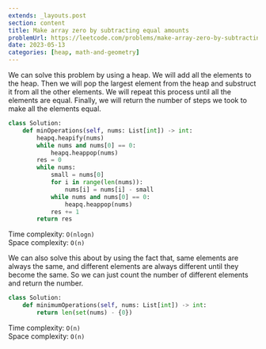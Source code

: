 ```yaml
---
extends: _layouts.post
section: content
title: Make array zero by subtracting equal amounts
problemUrl: https://leetcode.com/problems/make-array-zero-by-subtracting-equal-amounts/
date: 2023-05-13
categories: [heap, math-and-geometry]
---
```


We can solve this problem by using a heap. We will add all the elements to the heap. Then we will pop the largest element from the heap and substruct it from all the other elements. We will repeat this process until all the elements are equal. Finally, we will return the number of steps we took to make all the elements equal.

```python
class Solution:
    def minOperations(self, nums: List[int]) -> int:
        heapq.heapify(nums)
        while nums and nums[0] == 0:
            heapq.heappop(nums)
        res = 0
        while nums:
            small = nums[0]
            for i in range(len(nums)):
                nums[i] = nums[i] - small
            while nums and nums[0] == 0:
                heapq.heappop(nums)
            res += 1
        return res
```

Time complexity: `O(nlogn)` <br/>
Space complexity: `O(n)`

We can also solve this about by using the fact that, same elements are always the same, and different elements are always different until they become the same. So we can just count the number of different elements and return the number.

```python
class Solution:
    def minimumOperations(self, nums: List[int]) -> int:
        return len(set(nums) - {0})
```

Time complexity: `O(n)` <br/>
Space complexity: `O(n)`